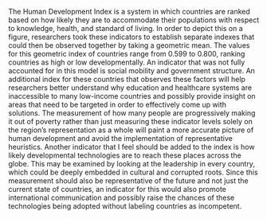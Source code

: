 The Human Development Index is a system in which countries are ranked based on how likely they are to accommodate their populations with respect to knowledge, health, and standard of living. In order to depict this on a figure, researchers took these indicators to establish separate indexes that could then be observed together by taking a geometric mean. The values for this geometric index of countries range from 0.599 to 0.800, ranking countries as high or low developmentally. An indicator that was not fully accounted for in this model is social mobility and government structure. An additional index for these countries that observes these factors will help researchers better understand why education and healthcare systems are inaccessible to many low-income countries and possibly provide insight on areas that need to be targeted in order to effectively come up with solutions. The measurement of how many people are progressively making it out of poverty rather than just measuring these indicator levels solely on the region’s representation as a whole will paint a more accurate picture of human development and avoid the implementation of representative heuristics. Another indicator that I feel should be added to the index is how likely developmental technologies are to reach these places across the globe. This may be examined by looking at the leadership in every country, which could be deeply embedded in cultural and corrupted roots. Since this measurement should also be representative of the future and not just the current state of countries, an indicator for this would also promote international communication and possibly raise the chances of these technologies being adopted without labeling countries as incompetent. 
